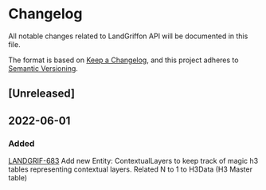 # Changelog

All notable changes related to LandGriffon API will be documented in this file.

The format is based on [Keep a Changelog](https://keepachangelog.com/en/1.0.0/),
and this project adheres to [Semantic Versioning](https://semver.org/).

## [Unreleased]

##  2022-06-01
### Added
[LANDGRIF-683](https://vizzuality.atlassian.net/browse/LANDGRIF-683)
Add new Entity: ContextualLayers to keep track of magic h3 tables representing 
contextual layers. Related N to 1 to H3Data (H3 Master table)
